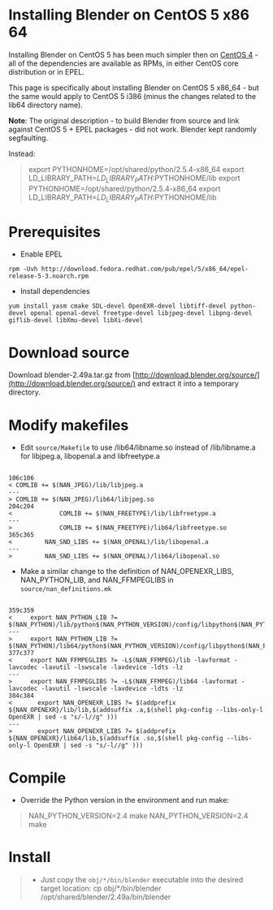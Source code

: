 # Installing Blender on CentOS 5 x86 64

Installing Blender on CentOS 5 has been much simpler then on [CentOS 4](/wiki/spaces/BeSTGRID/pages/3816950657) - all of the dependencies are available as RPMs, in either CentOS core distribution or in EPEL.

This page is specifically about installing Blender on CentOS 5 x86_64 - but the same would apply to CentOS 5 i386 (minus the changes related to the lib64 directory name).

**Note**: The original description - to build Blender from source and link against CentOS 5 + EPEL packages - did not work.  Blender kept randomly segfaulting.

Instead:


>  export PYTHONHOME=/opt/shared/python/2.5.4-x86_64
>  export LD_LIBRARY_PATH=$LD_LIBRARY_PATH:$PYTHONHOME/lib
>  export PYTHONHOME=/opt/shared/python/2.5.4-x86_64
>  export LD_LIBRARY_PATH=$LD_LIBRARY_PATH:$PYTHONHOME/lib

# Prerequisites

- Enable EPEL

``` 
rpm -Uvh http://download.fedora.redhat.com/pub/epel/5/x86_64/epel-release-5-3.noarch.rpm
```
- Install dependencies

``` 
yum install yasm cmake SDL-devel OpenEXR-devel libtiff-devel python-devel openal openal-devel freetype-devel libjpeg-devel libpng-devel giflib-devel libXmu-devel libXi-devel
```

# Download source

Download blender-2.49a.tar.gz from [http://download.blender.org/source/](http://download.blender.org/source/) and extract it into a temporary directory.

# Modify makefiles

- Edit `source/Makefile` to use /lib64/libname.so instead of /lib/libname.a for libjpeg.a, libopenal.a and libfreetype.a

``` 

106c106
< COMLIB += $(NAN_JPEG)/lib/libjpeg.a
---
> COMLIB += $(NAN_JPEG)/lib64/libjpeg.so
204c204
<             COMLIB += $(NAN_FREETYPE)/lib/libfreetype.a
---
>             COMLIB += $(NAN_FREETYPE)/lib64/libfreetype.so
365c365
<         NAN_SND_LIBS += $(NAN_OPENAL)/lib/libopenal.a
---
>         NAN_SND_LIBS += $(NAN_OPENAL)/lib64/libopenal.so

```

- Make a similar change to the definition of NAN_OPENEXR_LIBS, NAN_PYTHON_LIB, and NAN_FFMPEGLIBS in `source/nan_definitions.mk`

``` 

359c359
<     export NAN_PYTHON_LIB ?= $(NAN_PYTHON)/lib/python$(NAN_PYTHON_VERSION)/config/libpython$(NAN_PYTHON_VERSION).a
---
>     export NAN_PYTHON_LIB ?= $(NAN_PYTHON)/lib64/python$(NAN_PYTHON_VERSION)/config/libpython$(NAN_PYTHON_VERSION).a
377c377
<     export NAN_FFMPEGLIBS ?= -L$(NAN_FFMPEG)/lib -lavformat -lavcodec -lavutil -lswscale -lavdevice -ldts -lz
---
>     export NAN_FFMPEGLIBS ?= -L$(NAN_FFMPEG)/lib64 -lavformat -lavcodec -lavutil -lswscale -lavdevice -ldts -lz
384c384
<       export NAN_OPENEXR_LIBS ?= $(addprefix ${NAN_OPENEXR}/lib/lib,$(addsuffix .a,$(shell pkg-config --libs-only-l OpenEXR | sed -s "s/-l//g" )))
---
>       export NAN_OPENEXR_LIBS ?= $(addprefix ${NAN_OPENEXR}/lib64/lib,$(addsuffix .so,$(shell pkg-config --libs-only-l OpenEXR | sed -s "s/-l//g" )))

```

# Compile

- Override the Python version in the environment and run make:


>  NAN_PYTHON_VERSION=2.4 make
>  NAN_PYTHON_VERSION=2.4 make

# Install

> - Just copy the `obj/*/bin/blender` executable into the desired target location:
>  cp obj/*/bin/blender /opt/shared/blender/2.49a/bin/blender
